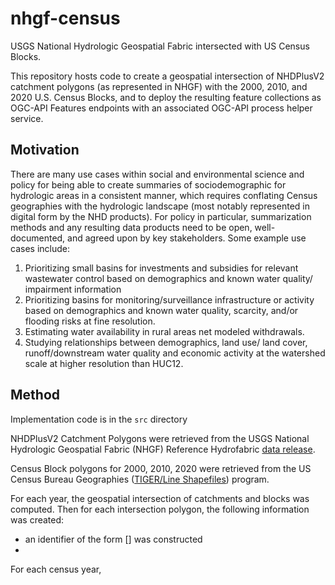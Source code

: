 # nhgf-census
USGS National Hydrologic Geospatial Fabric intersected with US Census Blocks.

This repository hosts code to create a geospatial intersection of NHDPlusV2 catchment polygons (as represented in NHGF) with the 2000, 2010, and 2020 U.S. Census Blocks, and to deploy the resulting feature collections as OGC-API Features endpoints with an associated OGC-API process helper service.

## Motivation
There are many use cases within social and environmental science and policy for being able to create summaries of sociodemographic for hydrologic areas in a consistent manner, which requires conflating Census geographies with the hydrologic landscape (most notably represented in digital form by the NHD products). For policy in particular, summarization methods and any resulting data products need to be open, well-documented, and agreed upon by key stakeholders. Some example use cases include: 

1. Prioritizing small basins for investments and subsidies for relevant wastewater control based on demographics and known water quality/ impairment information
1. Prioritizing basins for monitoring/surveillance infrastructure or activity based on demographics and known water quality, scarcity, and/or flooding risks at fine resolution.
1. Estimating water availability in rural areas net modeled withdrawals.
1. Studying relationships between demographics, land use/ land cover, runoff/downstream water quality and economic activity at the watershed scale at higher resolution than HUC12.

## Method

Implementation code is in the `src` directory

NHDPlusV2 Catchment Polygons were retrieved from the USGS National Hydrologic Geospatial Fabric (NHGF) Reference Hydrofabric [data release](https://www.sciencebase.gov/catalog/item/61295190d34e40dd9c06bcd7). 

Census Block polygons for 2000, 2010, 2020 were retrieved from the US Census Bureau Geographies ([TIGER/Line Shapefiles](https://www.census.gov/geographies/mapping-files/time-series/geo/tiger-line-file.html)) program. 

For each year, the geospatial intersection of catchments and blocks was computed. Then for each intersection polygon, the following information was created:

* an identifier of the form [] was constructed
* 

For each census year, 
